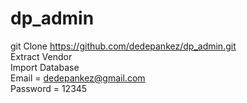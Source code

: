 # dp_admin
git Clone https://github.com/dedepankez/dp_admin.git
<br>
Extract Vendor <br>
Import Database <br>
Email = dedepankez@gmail.com <br>
Password = 12345 <br>
